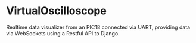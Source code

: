# VirtualOscilloscope

Realtime data visualizer from an PIC18 connected via UART, providing data via WebSockets using a Restful API to Django.
